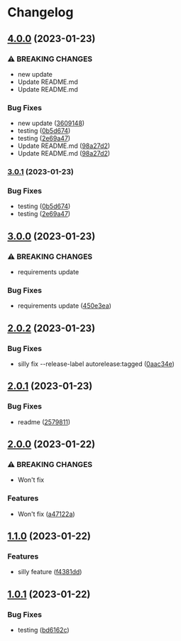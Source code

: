 # Changelog

## [4.0.0](https://github.com/emon5122/Fastapi-Social-Media/compare/v3.0.0...v4.0.0) (2023-01-23)


### ⚠ BREAKING CHANGES

* new update
* Update README.md
* Update README.md

### Bug Fixes

* new update ([3609148](https://github.com/emon5122/Fastapi-Social-Media/commit/36091486f64052aeb857c11bd8532ec7919405a6))
* testing ([0b5d674](https://github.com/emon5122/Fastapi-Social-Media/commit/0b5d674e4642d7c9e7e23d7dd1007d1f24ec80e7))
* testing ([2e69a47](https://github.com/emon5122/Fastapi-Social-Media/commit/2e69a473c7775ba453aa761914c94b23c73c59e4))
* Update README.md ([98a27d2](https://github.com/emon5122/Fastapi-Social-Media/commit/98a27d28b186fc79243d32bebdffb3971d1d0757))
* Update README.md ([98a27d2](https://github.com/emon5122/Fastapi-Social-Media/commit/98a27d28b186fc79243d32bebdffb3971d1d0757))

### [3.0.1](https://www.github.com/emon5122/Fastapi-Social-Media/compare/v3.0.0...v3.0.1) (2023-01-23)


### Bug Fixes

* testing ([0b5d674](https://www.github.com/emon5122/Fastapi-Social-Media/commit/0b5d674e4642d7c9e7e23d7dd1007d1f24ec80e7))
* testing ([2e69a47](https://www.github.com/emon5122/Fastapi-Social-Media/commit/2e69a473c7775ba453aa761914c94b23c73c59e4))

## [3.0.0](https://github.com/emon5122/Fastapi-Social-Media/compare/v2.0.2...v3.0.0) (2023-01-23)


### ⚠ BREAKING CHANGES

* requirements update

### Bug Fixes

* requirements update ([450e3ea](https://github.com/emon5122/Fastapi-Social-Media/commit/450e3ea4b04de1021c0ae74567ef7f299a4e685e))

## [2.0.2](https://github.com/emon5122/Fastapi-Social-Media/compare/v2.0.1...v2.0.2) (2023-01-23)


### Bug Fixes

* silly fix --release-label autorelease:tagged ([0aac34e](https://github.com/emon5122/Fastapi-Social-Media/commit/0aac34e7224620c0d8ed8e4e84a870fe4d78cc17))

## [2.0.1](https://github.com/emon5122/Fastapi-Social-Media/compare/v2.0.0...v2.0.1) (2023-01-23)


### Bug Fixes

* readme ([2579811](https://github.com/emon5122/Fastapi-Social-Media/commit/25798117678cbb7216a7dca01f6b21dc5a4ea906))

## [2.0.0](https://github.com/emon5122/Fastapi-Social-Media/compare/v1.1.0...v2.0.0) (2023-01-22)


### ⚠ BREAKING CHANGES

* Won't fix

### Features

* Won't fix ([a47122a](https://github.com/emon5122/Fastapi-Social-Media/commit/a47122abc0e3cf8597ac485b15f11bb59199f4e3))

## [1.1.0](https://github.com/emon5122/Fastapi-Social-Media/compare/v1.0.1...v1.1.0) (2023-01-22)


### Features

* silly feature ([f4381dd](https://github.com/emon5122/Fastapi-Social-Media/commit/f4381dd437c842956b9d2bdc5b9defc06b359bf8))

## [1.0.1](https://github.com/emon5122/Fastapi-Social-Media/compare/v1.0.0...v1.0.1) (2023-01-22)


### Bug Fixes

* testing ([bd6162c](https://github.com/emon5122/Fastapi-Social-Media/commit/bd6162ceadc6c18485f0ed4b6b88985986614cd5))
